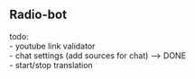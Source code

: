 ## Radio-bot


todo:  
	- youtube link validator  
	- chat settings (add sources for chat) --> DONE  
	- start/stop translation  